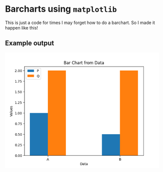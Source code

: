 # Barcharts using `matplotlib`

This is just a code for times I may forget how to do a barchart. So I made it happen like this!

## Example output

<p align="center">
    <img src="barchart.png" />
</p>
